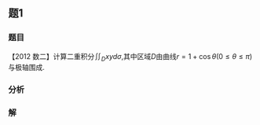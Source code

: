 ## 题1
### 题目
【2012 数二】计算二重积分${\iint }_{D}{xyd\sigma }$,其中区域$D$由曲线$r = 1 + \cos \theta ( {0 \leq  \theta  \leq  \pi })$与极轴围成.
### 分析

### 解